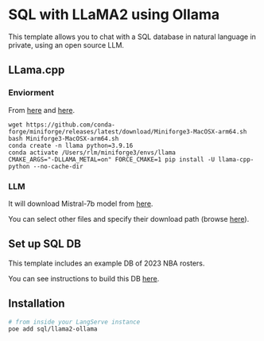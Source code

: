 # SQL with LLaMA2 using Ollama

This template allows you to chat with a SQL database in natural language in private, using an open source LLM.

## LLama.cpp
 
### Enviorment

From [here](https://python.langchain.com/docs/guides/local_llms) and [here](https://github.com/abetlen/llama-cpp-python/blob/main/docs/install/macos.md).

```
wget https://github.com/conda-forge/miniforge/releases/latest/download/Miniforge3-MacOSX-arm64.sh
bash Miniforge3-MacOSX-arm64.sh
conda create -n llama python=3.9.16
conda activate /Users/rlm/miniforge3/envs/llama
CMAKE_ARGS="-DLLAMA_METAL=on" FORCE_CMAKE=1 pip install -U llama-cpp-python --no-cache-dir
```

### LLM

It will download Mistral-7b model from [here](https://huggingface.co/TheBloke/Mistral-7B-Instruct-v0.1-GGUF).

You can select other files and specify their download path (browse [here](https://huggingface.co/TheBloke)).

## Set up SQL DB

This template includes an example DB of 2023 NBA rosters.

You can see instructions to build this DB [here](https://github.com/facebookresearch/llama-recipes/blob/main/demo_apps/StructuredLlama.ipynb).

## Installation

```bash
# from inside your LangServe instance
poe add sql/llama2-ollama
```
